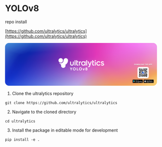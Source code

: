 # YOLOv8

repo install

[https://github.com/ultralytics/ultralytics](https://github.com/ultralytics/ultralytics)

![img](../../images/banner-yolov8.png)

1. Clone the ultralytics repository

```
git clone https://github.com/ultralytics/ultralytics
```

2. Navigate to the cloned directory

```
cd ultralytics
```

3. Install the package in editable mode for development

```
pip install -e .
```
